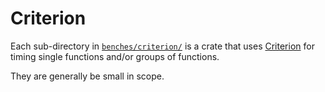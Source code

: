 # Criterion
Each sub-directory in [`benches/criterion/`](https://github.com/Cuprate/cuprate/tree/main/benches/criterion) is a crate that uses [Criterion](https://bheisler.github.io/criterion.rs/book) for timing single functions and/or groups of functions.

They are generally be small in scope.